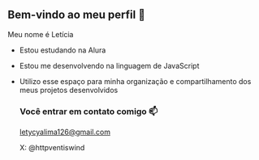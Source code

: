 ## Bem-vindo ao meu perfil 🌻

Meu nome é Letícia

- Estou estudando na Alura
- Estou me desenvolvendo na linguagem de JavaScript
- Utilizo esse espaço para minha organização e compartilhamento dos meus projetos desenvolvidos

  ### Você entrar em contato comigo 📫
  letycyalima126@gmail.com
  
  X: @httpventiswind
